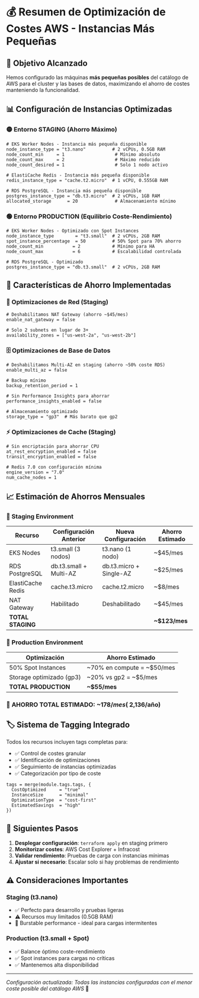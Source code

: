 # 💰 Resumen de Optimización de Costes AWS - Instancias Más Pequeñas

## 🎯 Objetivo Alcanzado
Hemos configurado las máquinas **más pequeñas posibles** del catálogo de AWS para el cluster y las bases de datos, maximizando el ahorro de costes manteniendo la funcionalidad.

## 📊 Configuración de Instancias Optimizadas

### 🟡 Entorno STAGING (Ahorro Máximo)
```hcl
# EKS Worker Nodes - Instancia más pequeña disponible
node_instance_type = "t3.nano"          # 2 vCPUs, 0.5GB RAM
node_count_min     = 1                   # Mínimo absoluto
node_count_max     = 2                   # Máximo reducido
node_count_desired = 1                   # Solo 1 nodo activo

# ElastiCache Redis - Instancia más pequeña disponible
redis_instance_type = "cache.t2.micro"  # 1 vCPU, 0.555GB RAM

# RDS PostgreSQL - Instancia más pequeña disponible
postgres_instance_type = "db.t3.micro"  # 2 vCPUs, 1GB RAM
allocated_storage      = 20              # Almacenamiento mínimo
```

### 🟢 Entorno PRODUCTION (Equilibrio Coste-Rendimiento)
```hcl
# EKS Worker Nodes - Optimizado con Spot Instances
node_instance_type        = "t3.small"  # 2 vCPUs, 2GB RAM
spot_instance_percentage  = 50          # 50% Spot para 70% ahorro
node_count_min           = 2            # Mínimo para HA
node_count_max           = 6            # Escalabilidad controlada

# RDS PostgreSQL - Optimizado
postgres_instance_type = "db.t3.small"  # 2 vCPUs, 2GB RAM
```

## 💸 Características de Ahorro Implementadas

### 🔧 Optimizaciones de Red (Staging)
```hcl
# Deshabilitamos NAT Gateway (ahorro ~$45/mes)
enable_nat_gateway = false

# Solo 2 subnets en lugar de 3+
availability_zones = ["us-west-2a", "us-west-2b"]
```

### 🗄️ Optimizaciones de Base de Datos
```hcl
# Deshabilitamos Multi-AZ en staging (ahorro ~50% coste RDS)
enable_multi_az = false

# Backup mínimo
backup_retention_period = 1

# Sin Performance Insights para ahorrar
performance_insights_enabled = false

# Almacenamiento optimizado
storage_type = "gp3"  # Más barato que gp2
```

### ⚡ Optimizaciones de Cache (Staging)
```hcl
# Sin encriptación para ahorrar CPU
at_rest_encryption_enabled = false
transit_encryption_enabled = false

# Redis 7.0 con configuración mínima
engine_version = "7.0"
num_cache_nodes = 1
```

## 📈 Estimación de Ahorros Mensuales

### 💚 Staging Environment
| Recurso | Configuración Anterior | Nueva Configuración | Ahorro Estimado |
|---------|----------------------|-------------------|-----------------|
| EKS Nodes | t3.small (3 nodos) | t3.nano (1 nodo) | ~$45/mes |
| RDS PostgreSQL | db.t3.small + Multi-AZ | db.t3.micro + Single-AZ | ~$25/mes |
| ElastiCache Redis | cache.t3.micro | cache.t2.micro | ~$8/mes |
| NAT Gateway | Habilitado | Deshabilitado | ~$45/mes |
| **TOTAL STAGING** | | | **~$123/mes** |

### 💛 Production Environment
| Optimización | Ahorro Estimado |
|-------------|-----------------|
| 50% Spot Instances | ~70% en compute = ~$50/mes |
| Storage optimizado (gp3) | ~20% vs gp2 = ~$5/mes |
| **TOTAL PRODUCTION** | **~$55/mes** |

### 🎉 **AHORRO TOTAL ESTIMADO: ~$178/mes (~$2,136/año)**

## 🏷️ Sistema de Tagging Integrado

Todos los recursos incluyen tags completas para:
- ✅ Control de costes granular
- ✅ Identificación de optimizaciones 
- ✅ Seguimiento de instancias optimizadas
- ✅ Categorización por tipo de coste

```hcl
tags = merge(module.tags.tags, {
  CostOptimized     = "true"
  InstanceSize      = "minimal"
  OptimizationType  = "cost-first"
  EstimatedSavings  = "high"
})
```

## 🚀 Siguientes Pasos

1. **Desplegar configuración**: `terraform apply` en staging primero
2. **Monitorizar costes**: AWS Cost Explorer + Infracost
3. **Validar rendimiento**: Pruebas de carga con instancias mínimas
4. **Ajustar si necesario**: Escalar solo si hay problemas de rendimiento

## ⚠️ Consideraciones Importantes

### Staging (t3.nano)
- ✅ Perfecto para desarrollo y pruebas ligeras
- ⚠️ Recursos muy limitados (0.5GB RAM)
- 🔄 Burstable performance - ideal para cargas intermitentes

### Production (t3.small + Spot)
- ✅ Balance óptimo coste-rendimiento
- ✅ Spot instances para cargas no críticas
- ✅ Mantenemos alta disponibilidad

---
*Configuración actualizada: Todas las instancias configuradas con el menor coste posible del catálogo AWS* 🎯
